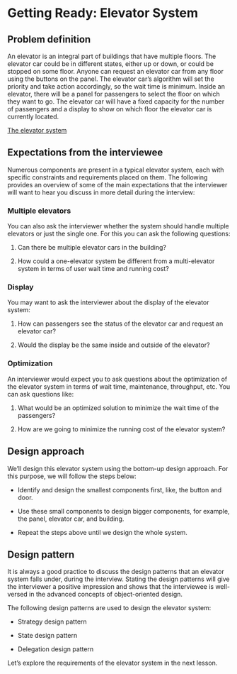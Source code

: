 # Getting Ready: Elevator System
## Problem definition
An elevator is an integral part of buildings that have multiple floors. The elevator car could be in different states, either up or down, or could be stopped on some floor. Anyone can request an elevator car from any floor using the buttons on the panel. The elevator car’s algorithm will set the priority and take action accordingly, so the wait time is minimum. Inside an elevator, there will be a panel for passengers to select the floor on which they want to go. The elevator car will have a fixed capacity for the number of passengers and a display to show on which floor the elevator car is currently located.

[The elevator system](./elevatorsys.png)

## Expectations from the interviewee
Numerous components are present in a typical elevator system, each with specific constraints and requirements placed on them. The following provides an overview of some of the main expectations that the interviewer will want to hear you discuss in more detail during the interview:

### Multiple elevators
You can also ask the interviewer whether the system should handle multiple elevators or just the single one. For this you can ask the following questions:

1. Can there be multiple elevator cars in the building?

2. How could a one-elevator system be different from a multi-elevator system in terms of user wait time and running cost?
### Display
You may want to ask the interviewer about the display of the elevator system:

1. How can passengers see the status of the elevator car and request an elevator car?

2. Would the display be the same inside and outside of the elevator?

### Optimization
An interviewer would expect you to ask questions about the optimization of the elevator system in terms of wait time, maintenance, throughput, etc. You can ask questions like:

1. What would be an optimized solution to minimize the wait time of the passengers?

2. How are we going to minimize the running cost of the elevator system?

## Design approach
We’ll design this elevator system using the bottom-up design approach. For this purpose, we will follow the steps below:

- Identify and design the smallest components first, like, the button and door.

- Use these small components to design bigger components, for example, the panel, elevator car, and building.

- Repeat the steps above until we design the whole system.

## Design pattern
It is always a good practice to discuss the design patterns that an elevator system falls under, during the interview. Stating the design patterns will give the interviewer a positive impression and shows that the interviewee is well-versed in the advanced concepts of object-oriented design.

The following design patterns are used to design the elevator system:

- Strategy design pattern

- State design pattern

- Delegation design pattern

Let’s explore the requirements of the elevator system in the next lesson.
